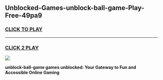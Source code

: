 
## Unblocked-Games-unblock-ball-game-Play-Free-49pa9
<h3>
<a href="https://premium76.site?title=unblock-ball-game&ref=21A">CLICK TO PLAY</a></h3>
<hr>

<h3>
<a href="https://premium76.site?title=unblock-ball-game&ref=21A">CLICK 2 PLAY</a>
  
</h3>

<a href="https://premium76.site?title=unblock-ball-game&ref=21A"><img src="https://clearcache.store/games.png"></a>


**unblock-ball-game games unblocked: Your Gateway to Fun and Accessible Online Gaming**
